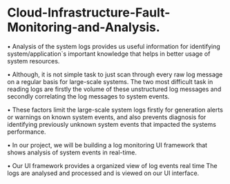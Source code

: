 # Cloud-Infrastructure-Fault-Monitoring-and-Analysis.

•	Analysis of the system logs provides us useful information for identifying system/application`s important knowledge that helps in better usage of system resources.

•	 Although, it is not simple task to just scan through every raw log message on a regular basis for large-scale systems. The two most difficult task in reading logs are firstly the volume of these unstructured log messages and secondly correlating the log messages to system events.

•	 These factors limit the large-scale system logs firstly for generation alerts or warnings on known system events, and also prevents diagnosis for identifying previously unknown system events that impacted the systems performance.

•	 In our project, we will be building a log monitoring UI framework that shows analysis of system events in real-time. 

•	Our UI framework provides a organized view of log events real time The logs are analysed and processed and is viewed on our UI interface.

